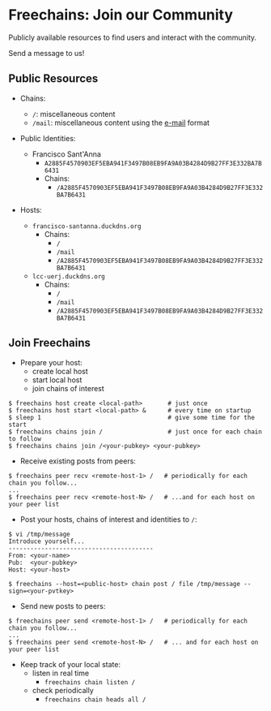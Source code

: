 # Freechains: Join our Community

Publicly available resources to find users and interact with the community.

Send a message to us!

## Public Resources

- Chains:
    - `/`:     miscellaneous content
    - `/mail`: miscellaneous content using the [e-mail](https://github.com/Freechains/mail/) format

- Public Identities:
    - Francisco Sant'Anna
        - `A2885F4570903EF5EBA941F3497B08EB9FA9A03B4284D9B27FF3E332BA7B6431`
        - Chains:
            - `/A2885F4570903EF5EBA941F3497B08EB9FA9A03B4284D9B27FF3E332BA7B6431`

- Hosts:
    - `francisco-santanna.duckdns.org`
        - Chains:
            - `/`
            - `/mail`
            - `/A2885F4570903EF5EBA941F3497B08EB9FA9A03B4284D9B27FF3E332BA7B6431`
    - `lcc-uerj.duckdns.org`
        - Chains:
            - `/`
            - `/mail`
            - `/A2885F4570903EF5EBA941F3497B08EB9FA9A03B4284D9B27FF3E332BA7B6431`

## Join Freechains

- Prepare your host:
    - create local host
    - start local host
    - join chains of interest

```
$ freechains host create <local-path>       # just once
$ freechains host start <local-path> &      # every time on startup
$ sleep 1                                   # give some time for the start
$ freechains chains join /                  # just once for each chain to follow
$ freechains chains join /<your-pubkey> <your-pubkey>
```

- Receive existing posts from peers:

```
$ freechains peer recv <remote-host-1> /   # periodically for each chain you follow...
...
$ freechains peer recv <remote-host-N> /   # ...and for each host on your peer list
```

- Post your hosts, chains of interest and identities to `/`:

```
$ vi /tmp/message
Introduce yourself...
----------------------------------------
From: <your-name>
Pub:  <your-pubkey>
Host: <your-host>

$ freechains --host=<public-host> chain post / file /tmp/message --sign=<your-pvtkey>
```

- Send new posts to peers:

```
$ freechains peer send <remote-host-1> /   # periodically for each chain you follow...
...
$ freechains peer send <remote-host-N> /   # ... and for each host on your peer list
```

- Keep track of your local state:
    - listen in real time
        - `freechains chain listen /`
    - check periodically
        - `freechains chain heads all /`
